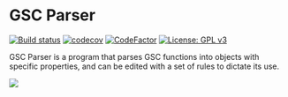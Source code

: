 # GSC Parser

[![Build status](https://ci.appveyor.com/api/projects/status/fgva2kx3vq75g5kg?svg=true)](https://ci.appveyor.com/project/Iswenzz/gsc-parser)
[![codecov](https://codecov.io/gh/Iswenzz/GSC-Parser/branch/master/graph/badge.svg)](https://codecov.io/gh/Iswenzz/GSC-Parser)
[![CodeFactor](https://www.codefactor.io/repository/github/iswenzz/gsc-parser/badge)](https://www.codefactor.io/repository/github/iswenzz/gsc-parser)
[![License: GPL v3](https://img.shields.io/badge/License-GPLv3-blue.svg)](https://www.gnu.org/licenses/gpl-3.0)

GSC Parser is a program that parses GSC functions into objects with specific properties, and can be edited with a set of rules to dictate its use.

![](https://i.imgur.com/SfspAeT.png)


